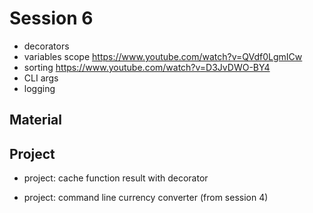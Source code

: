 # Session 6

- decorators
- variables scope https://www.youtube.com/watch?v=QVdf0LgmICw 
- sorting https://www.youtube.com/watch?v=D3JvDWO-BY4
- CLI args
- logging


## Material

## Project
- project: cache function result with decorator


- project: command line currency converter (from session 4)  
